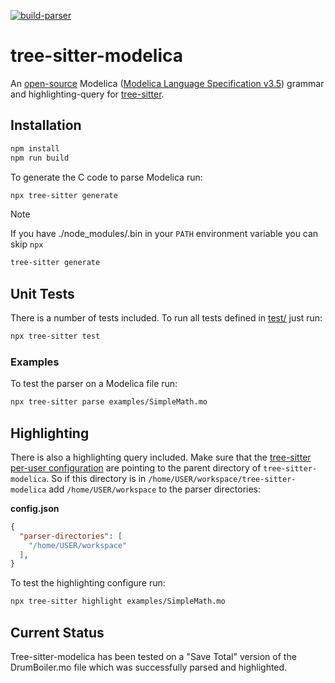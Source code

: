 [![build-parser](https://github.com/OpenModelica/tree-sitter-modelica/actions/workflows/build-parser.yml/badge.svg)](https://github.com/OpenModelica/tree-sitter-modelica/actions/workflows/build-parser.yml)

# tree-sitter-modelica

An [open-source](OSMC-License.txt) Modelica
([Modelica Language Specification v3.5](https://specification.modelica.org/maint/3.5/MLS.html))
grammar and highlighting-query for
[tree-sitter](https://github.com/tree-sitter/tree-sitter).

## Installation

```bash
npm install
npm run build
```

To generate the C code to parse Modelica run:

```bash
npx tree-sitter generate
```

> [!NOTE]
> If you have ./node_modules/.bin in your `PATH` environment variable you can skip `npx`
> ```bash
> tree-sitter generate
> ```

## Unit Tests

There is a number of tests included. To run all tests defined in [test/](./test/) just run:

```bash
npx tree-sitter test
```

### Examples

To test the parser on a Modelica file run:

```bash
npx tree-sitter parse examples/SimpleMath.mo
```

## Highlighting

There is also a highlighting query included.
Make sure that the
[tree-sitter per-user configuration](https://tree-sitter.github.io/tree-sitter/syntax-highlighting#per-user-configuration)
are pointing to the parent directory of `tree-sitter-modelica`.
So if this directory is in `/home/USER/workspace/tree-sitter-modelica` add
`/home/USER/workspace` to the parser directories:

**config.json**
```json
{
  "parser-directories": [
    "/home/USER/workspace"
  ],
}
```

To test the highlighting configure run:

```bash
npx tree-sitter highlight examples/SimpleMath.mo
```

## Current Status

Tree-sitter-modelica has been tested on a "Save Total" version of the DrumBoiler.mo file
which was successfully parsed and highlighted.
